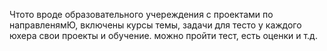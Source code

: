 Чтото вроде образовательного учереждения с проектами по направленямЮ, включены курсы темы, задачи для тесто
у каждого юхера свои проекты и обучение. можно пройти тест, есть оценки и т.д.
